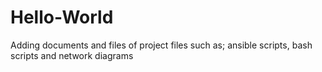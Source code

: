 # Hello-World
Adding documents and files of project files
such as; ansible scripts, bash scripts and network diagrams

